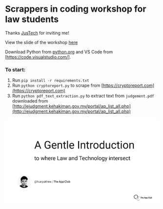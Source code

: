 # Scrappers in coding workshop for law students

Thanks [JusTech](https://linktr.ee/umjustech) for inviting me!

View the slide of the workshop [here](https://bit.ly/justech-code-slide)

Download Python from [python.org](https://python.org) and VS Code from [https://code.visualstudio.com/].

### To start:
1. Run `pip install -r requirements.txt`
2. Run `python cryptoreport.py` to scrape from [https://cryptoreport.com](https://cryptoreport.com)
3. Run `python pdf_text_extraction.py` to extract text from `judgement.pdf` downloaded from [http://ejudgment.kehakiman.gov.my/portal/ap_list_all.php](http://ejudgment.kehakiman.gov.my/portal/ap_list_all.php)

![screenshot of the first slide](https://github.com/huaiyukhaw/justech-code/blob/master/screenshots/coding-by-law-students.png)


